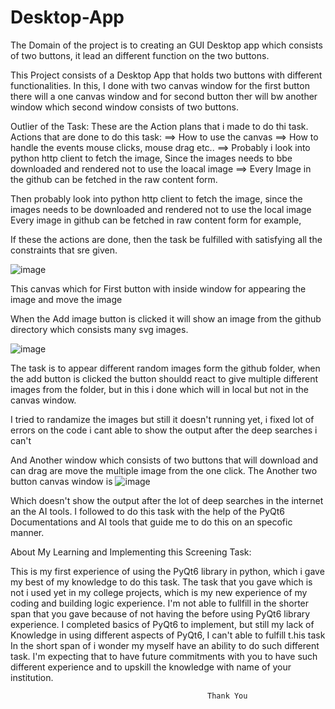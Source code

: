 # Desktop-App
The Domain of the project is to creating an GUI Desktop app which consists of two buttons, it lead an different function on the two buttons. 

This Project consists of a Desktop App that holds two buttons with different functionalities.
In this, I done with two canvas window for the first button there will a one canvas window and
for second button ther will bw another window which second window consists of two buttons.   

Outlier of the Task: 
These are the Action plans that i made to do thi task.
 Actions that are done to do this task:
  ==> How to use the canvas 
  ==> How to handle the events mouse clicks, mouse drag etc..
  ==> Probably i look into python http client to fetch the image, Since the images needs to bbe downloaded and rendered not to use the loacal image 
  ==> Every Image in the github can be fetched in the raw content form. 

Then probably look into python http client to fetch the image, since the images needs to be downloaded and rendered not to use the local image
Every image in github can be fetched in raw content form for example,

If these the actions are done, then the task be fulfilled  with satisfying all the constraints that sre given.

![image](https://github.com/kaifshaheemj/Desktop-App/assets/107334941/6a5a00e9-b834-4bb2-a5ae-e981f59dd5d1)

This canvas which for First button with inside window for appearing the image and move the image 

When the Add image button is clicked it will show an image from the github  directory which consists many svg images.

![image](https://github.com/kaifshaheemj/Desktop-App/assets/107334941/48df9faf-aa8d-4538-a786-c394a811f184)

The task is to appear different random images form the github folder, when the add button is clicked the button shouldd react to give multiple different images from the folder, but in this i done which will in local but not in the canvas window. 

I tried to randamize the images but still it doesn't running yet, i fixed lot of errors on the code i cant able to show the output after the deep searches i can't

And Another window which consists of two buttons that will download and can drag are move the multiple image from the one click. 
The Another two button canvas window is 
![image](https://github.com/kaifshaheemj/Desktop-App/assets/107334941/2bdeffd3-7991-42f8-8897-89fba8650b0a)

Which doesn't show the output after the lot of deep searches in the internet an the AI tools. 
I followed to do this task with the help of the PyQt6 Documentations and AI tools that guide me to do this on an specofic manner.

About My Learning and Implementing this Screening Task:

  This is my first experience of using the PyQt6 library in python, which i gave my best of my knowledge to do this task.
  The task that you gave which is not i used yet in my college projects, which is my new experience of my coding and building logic experience.
  I'm not able to fullfill in the shorter span that you gave because of not having the before using PyQt6 library experience.
  I completed basics of PyQt6 to implement, but still my lack of Knowledge in using different aspects of PyQt6, I can't able to fulfill t.his task
  In the short span of i wonder my myself have an ability  to do such different task.
  I'm expecting that to have future commitments with you to have such different experience and to upskill the knowledge with name of your institution.

                                                Thank You
